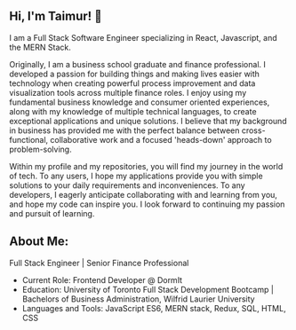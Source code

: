 ## Hi, I'm Taimur! 👋

I am a Full Stack Software Engineer specializing in React, Javascript, and the MERN Stack.

Originally, I am a business school graduate and finance professional. I developed a passion for building things and making lives easier with technology when creating powerful process improvement and data visualization tools across multiple finance roles. I enjoy using my fundamental business knowledge and consumer oriented experiences, along with my knowledge of multiple technical languages, to create exceptional applications and unique solutions. I believe that my background in business has provided me with the perfect balance between cross-functional, collaborative work and a focused 'heads-down' approach to problem-solving.

Within my profile and my repositories, you will find my journey in the world of tech. To any users, I hope my applications provide you with simple solutions to your daily requirements and inconveniences. To any developers, I eagerly anticipate collaborating with and learning from you, and hope my code can inspire you. I look forward to continuing my passion and pursuit of learning.

## About Me:
Full Stack Engineer | Senior Finance Professional

* Current Role: Frontend Developer @ DormIt
* Education: University of Toronto Full Stack Development Bootcamp | Bachelors of Business Administration, Wilfrid Laurier University
* Languages and Tools: JavaScript ES6, MERN stack, Redux, SQL, HTML, CSS
